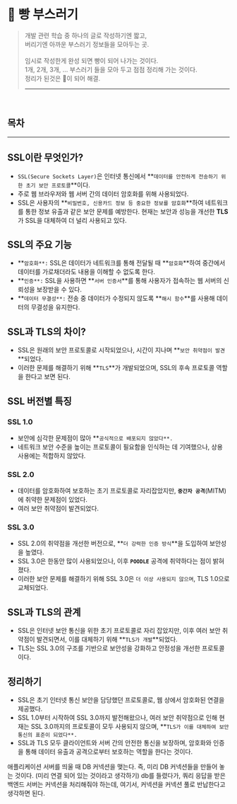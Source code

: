 # 🍞 빵 부스러기
>개발 관련 학습 중 하나의 글로 작성하기엔 짧고, <br/>
>버리기엔 아까운 부스러기 정보들을 모아두는 곳. <br/> <br/>
>임시로 작성한게 완성 되면 빵이 되어 나가는 것이다. <br/> 
>1개, 2개, 3개, ... 부스러기 들을 모아 두고 점점 정리해 가는 것이다. <br/>
>정리가 된것은 🍞이 되어 해결.
> ***



<br/>

## 목차


---


## SSL이란 무엇인가?

- `SSL(Secure Sockets Layer)`은 인터넷 통신에서 **`데이터를 안전하게 전송하기 위한 초기 보안 프로토콜`**이다.
- 주로 웹 브라우저와 웹 서버 간의 데이터 암호화를 위해 사용되었다.
- SSL은 사용자의 **`비밀번호, 신용카드 정보 등 중요한 정보를 암호화`**하여 네트워크를 통한 정보 유출과 같은 보안 문제를 예방한다. 현재는 보안과 성능을 개선한 **TLS**가 SSL을 대체하여 더 널리 사용되고 있다.

## SSL의 주요 기능

- **`암호화**:` SSL은 데이터가 네트워크를 통해 전달될 때 **`암호화`**하여 중간에서 데이터를 가로채더라도 내용을 이해할 수 없도록 한다.
- **`인증**:` SSL을 사용하면 **`서버 인증서`**를 통해 사용자가 접속하는 웹 서버의 신뢰성을 보장받을 수 있다.
- **`데이터 무결성**:` 전송 중 데이터가 수정되지 않도록 **`해시 함수`**를 사용해 데이터의 무결성을 유지한다.

## SSL과 TLS의 차이?

- SSL은 원래의 보안 프로토콜로 시작되었으나, 시간이 지나며 **`보안 취약점이 발견`**되었다.
- 이러한 문제를 해결하기 위해 **`TLS`**가 개발되었으며, SSL의 후속 프로토콜 역할을 한다고 보면 된다.

## SSL 버전별 특징

### SSL 1.0

- 보안에 심각한 문제점이 많아 **`공식적으로 배포되지 않았다**.`
- 네트워크 보안 수준을 높이는 프로토콜이 필요함을 인식하는 데 기여했으나, 상용 사용에는 적합하지 않았다.

### SSL 2.0

- 데이터를 암호화하여 보호하는 초기 프로토콜로 자리잡았지만, **`중간자 공격`**(MITM)에 취약한 문제점이 있었다.
- 여러 보안 취약점이 발견되었다.

### SSL 3.0

- SSL 2.0의 취약점을 개선한 버전으로, **`더 강력한 인증 방식`**을 도입하여 보안성을 높였다.
- SSL 3.0은 한동안 많이 사용되었으나, 이후 **`POODLE`** 공격에 취약하다는 점이 밝혀졌다.
- 이러한 보안 문제를 해결하기 위해 SSL 3.0은 `더 이상 사용되지 않으며`, TLS 1.0으로 교체되었다.

## SSL과 TLS의 관계

- SSL은 인터넷 보안 통신을 위한 초기 프로토콜로 자리 잡았지만, 이후 여러 보안 취약점이 발견되면서, 이를 대체하기 위해 **`TLS가 개발`**되었다.
- TLS는 SSL 3.0의 구조를 기반으로 보안성을 강화하고 안정성을 개선한 프로토콜이다.

## 정리하기

- SSL은 초기 인터넷 통신 보안을 담당했던 프로토콜로, 웹 상에서 암호화된 연결을 제공했다.
- SSL 1.0부터 시작하여 SSL 3.0까지 발전해왔으나, 여러 보안 취약점으로 인해 현재는 SSL 3.0까지의 프로토콜이 모두 사용되지 않으며, **`TLS가 이를 대체하여 보안 통신의 표준이 되었다**.`
- SSL과 TLS 모두 클라이언트와 서버 간의 안전한 통신을 보장하며, 암호화와 인증을 통해 데이터 유출과 공격으로부터 보호하는 역할을 한다는 것이다.


애플리케이션 서버를 띄울 때 DB 커넥션을 맺는다.
즉, 미리 DB 커넥션들을 만들어 놓는 것이다. (미리 연결 되어 있는 것이라고 생각하기)
db를 들렸다가, 쿼리 응답을 받은 백엔드 서버는 커넥션을 처리해줘야 하는데,
여기서, 커넥션을 커넥션 풀로 반납한다고 생각하면 된다.

